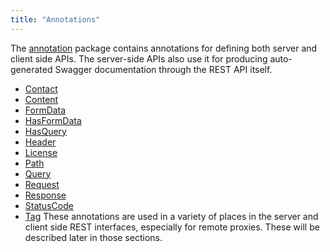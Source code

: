 ```yaml
---
title: "Annotations"
---
```


The [annotation](../apidocs/org/apache/juneau/http/annotation.html) package contains annotations for defining both server and client side
APIs.  The server-side APIs also use it for producing auto-generated Swagger documentation through
the REST API itself.
- [Contact](../apidocs/org/apache/juneau/http/annotation/Contact.html)
- [Content](../apidocs/org/apache/juneau/http/annotation/Content.html)
- [FormData](../apidocs/org/apache/juneau/http/annotation/FormData.html)
- [HasFormData](../apidocs/org/apache/juneau/http/annotation/HasFormData.html)
- [HasQuery](../apidocs/org/apache/juneau/http/annotation/HasQuery.html)
- [Header](../apidocs/org/apache/juneau/http/annotation/Header.html)
- [License](../apidocs/org/apache/juneau/http/annotation/License.html)
- [Path](../apidocs/org/apache/juneau/http/annotation/Path.html)
- [Query](../apidocs/org/apache/juneau/http/annotation/Query.html)
- [Request](../apidocs/org/apache/juneau/http/annotation/Request.html)
- [Response](../apidocs/org/apache/juneau/http/annotation/Response.html)
- [StatusCode](../apidocs/org/apache/juneau/http/annotation/StatusCode.html)
- [Tag](../apidocs/org/apache/juneau/http/annotation/Tag.html)
These annotations are used in a variety of places in the server and client side REST interfaces, especially for
remote proxies.  These will be described later in those sections.